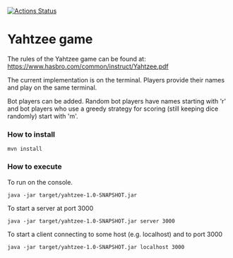 [![Actions Status](https://github.com/dranidis/yahtzee/workflows/Java%20CI/badge.svg)](https://github.com/dranidis/yahtzee/actions)

# Yahtzee game

The rules of the Yahtzee game can be found at: https://www.hasbro.com/common/instruct/Yahtzee.pdf

The current implementation is on the terminal.
Players provide their names and play on the same
terminal. 

Bot players can be added. Random bot players have names starting with 'r' and bot players who use a greedy strategy for scoring (still keeping dice randomly) start with 'm'.

### How to install
```
mvn install
```

### How to execute

To run on the console.
```
java -jar target/yahtzee-1.0-SNAPSHOT.jar
```

To start a server at port 3000
```
java -jar target/yahtzee-1.0-SNAPSHOT.jar server 3000
```

To start a client connecting to some host (e.g. localhost) and to port 3000
```
java -jar target/yahtzee-1.0-SNAPSHOT.jar localhost 3000
```
